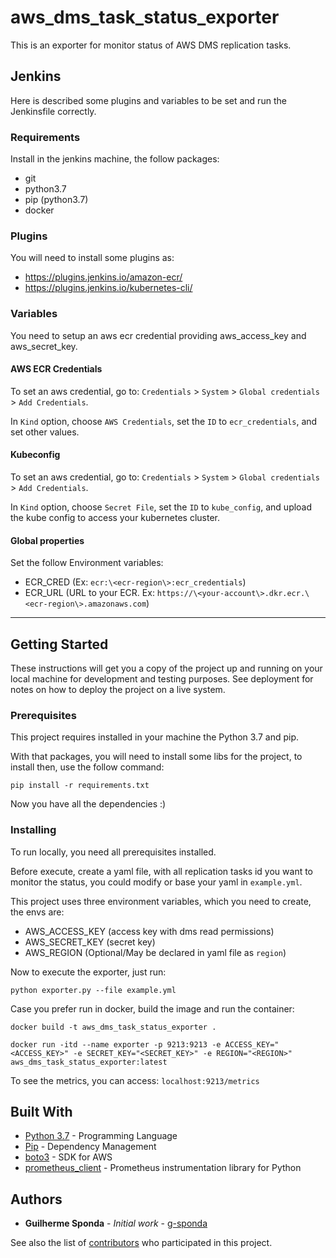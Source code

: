 # aws_dms_task_status_exporter

This is an exporter for monitor status of AWS DMS replication tasks.


## Jenkins

Here is described some plugins and variables to be set and run the Jenkinsfile correctly.

### Requirements

Install in the jenkins machine, the follow packages:
- git 
- python3.7
- pip (python3.7)
- docker 

### Plugins
You will need to install some plugins as:
- https://plugins.jenkins.io/amazon-ecr/
- https://plugins.jenkins.io/kubernetes-cli/

### Variables
You need to setup an aws ecr credential providing aws_access_key and aws_secret_key.

#### AWS ECR Credentials
To set an aws credential, go to: `Credentials` > `System` > `Global credentials` > `Add Credentials`. 

In `Kind` option, choose `AWS Credentials`, set the `ID` to `ecr_credentials`, and set other values.

#### Kubeconfig 
To set an aws credential, go to: `Credentials` > `System` > `Global credentials` > `Add Credentials`. 

In `Kind` option, choose `Secret File`, set the `ID` to `kube_config`, and upload the kube config to access your kubernetes cluster.

#### Global properties
Set the follow Environment variables:
- ECR_CRED (Ex: `ecr:\<ecr-region\>:ecr_credentials`)
- ECR_URL (URL to your ECR. Ex: `https://\<your-account\>.dkr.ecr.\<ecr-region\>.amazonaws.com`)



---

## Getting Started

These instructions will get you a copy of the project up and running on your local machine for development and testing purposes. See deployment for notes on how to deploy the project on a live system.

### Prerequisites

This project requires installed in your machine the Python 3.7 and pip.

With that packages, you will need to install some libs for the project, to install then, use the follow command:

```
pip install -r requirements.txt
```

Now you have all the dependencies :)

### Installing

To run locally, you need all prerequisites installed.

Before execute, create a yaml file, with all replication tasks id you want to monitor the status, you could modify or base your yaml in `example.yml`.

This project uses three environment variables, which you need to create, the envs are:
* AWS_ACCESS_KEY (access key with dms read permissions)
* AWS_SECRET_KEY (secret key)
* AWS_REGION (Optional/May be declared in yaml file as `region`)

Now to execute the exporter, just run:

```
python exporter.py --file example.yml
```

Case you prefer run in docker, build the image and run the container:

```
docker build -t aws_dms_task_status_exporter .
```

```
docker run -itd --name exporter -p 9213:9213 -e ACCESS_KEY="<ACCESS_KEY>" -e SECRET_KEY="<SECRET_KEY>" -e REGION="<REGION>" aws_dms_task_status_exporter:latest
```

To see the metrics, you can access: 
`localhost:9213/metrics`

<!-- ## Running the tests

Explain how to run the automated tests for this system

### Break down into end to end tests

Explain what these tests test and why

```
Give an example
```

### And coding style tests

Explain what these tests test and why

```
Give an example
```

## Deployment

Add additional notes about how to deploy this on a live system -->

## Built With

* [Python 3.7](https://docs.python.org/3.7/index.html) - Programming Language
* [Pip](https://pip.pypa.io/en/stable/) - Dependency Management
* [boto3](https://boto3.amazonaws.com/v1/documentation/api/latest/index.html) - SDK for AWS
* [prometheus_client](https://github.com/prometheus/client_python) - Prometheus instrumentation library for Python

<!-- ## Contributing

Please read [CONTRIBUTING.md](https://gist.github.com/PurpleBooth/b24679402957c63ec426) for details on our code of conduct, and the process for submitting pull requests to us.

## Versioning

We use [SemVer](http://semver.org/) for versioning. For the versions available, see the [tags on this repository](https://github.com/your/project/tags).  -->

## Authors

* **Guilherme Sponda** - *Initial work* - [g-sponda](https://github.com/g-sponda)

See also the list of [contributors](https://github.com/g-sponda/aws_dms_task_status_exporter/contributors) who participated in this project.

<!-- ## License

This project is licensed under the MIT License - see the [LICENSE.md](LICENSE.md) file for details

## Acknowledgments

* Hat tip to anyone whose code was used
* Inspiration
* etc -->


